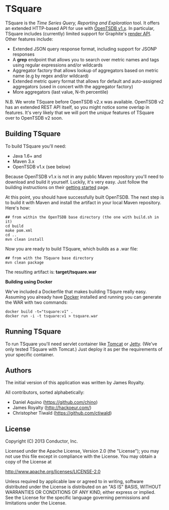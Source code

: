 TSquare
=======

TSquare is the *Time Series Query, Reporting and Exploration* tool.  It offers
an extended HTTP-based API for use with [OpenTSDB v1.x](http://opentsdb.net/).
In particular, TSquare includes (currently) limited support for Graphite's
[render API](http://graphite.readthedocs.org/en/latest/render_api.html).  Other
features include:

* Extended JSON query response format, including support for JSONP responses
* A **grep** endpoint that allows you to search over metric names and tags
  using regular expressions and/or wildcards
* Aggregator factory that allows lookup of aggregators based on metric name
  (e.g by regex and/or wildcard)
* Extended metric query format that allows for default and auto-assigned
  aggregators (used in concert with the aggregator factory)
* More aggregators (last value, N-th percentile)

N.B. We wrote TSquare before OpenTSDB v2.x was available.  OpenTSDB v2 has an
extended REST API itself, so you might notice some overlap in features.  It's
very likely that we will port the *unique* features of TSquare over to OpenTSDB
v2 soon.


Building TSquare
----------------

To build TSquare you'll need:

* Java 1.6+ and
* Maven 3.x 
* OpenTSDB v1.x (see below)

Because OpenTSDB v1.x is not in any public Maven repository you'll need to
download and build it yourself.  Luckily, it's very easy.  Just follow the
building instructions on their [getting started](http://opentsdb.net/getting-started.html) page.

At this point, you should have successfully built OpenTSDB.  The next step is
to build it with Maven and install the artifact in your local Maven repository.
Here's how:

    ## from within the OpenTSDB base directory (the one with build.sh in it)
    cd build
    make pom.xml
    cd ..
    mvn clean install

Now you are ready to build TSquare, which builds as a .war file:

    ## from with the TSquare base directory
    mvn clean package

The resulting artifact is:  **target/tsquare.war**

**Building using Docker**

We've included a Dockerfile that makes building TSqure really easy.  Assuming you already have [Docker](https://www.docker.com/) installed and running you can generate the WAR with two commands:

    docker build -t="tsquare:v1" .
    docker run -i -t tsquare:v1 > tsquare.war


Running TSquare
---------------

To run TSquare you'll need servlet container like
[Tomcat](http://tomcat.apache.org/) or [Jetty](http://www.eclipse.org/jetty/).
(We've only tested TSquare with Tomcat.)  Just deploy it as per the
requirements of your specific container.


Authors
-------

The initial version of this application was written by James Royalty.

All contributors, sorted alphabetically:

* Daniel Aquino (https://github.com/chino)
* James Royalty (http://hackoeur.com/)
* Christopher Tiwald (https://github.com/ctiwald)


License
-------

Copyright (C) 2013 Conductor, Inc.

Licensed under the Apache License, Version 2.0 (the "License");
you may not use this file except in compliance with the License.
You may obtain a copy of the License at

http://www.apache.org/licenses/LICENSE-2.0

Unless required by applicable law or agreed to in writing, software
distributed under the License is distributed on an "AS IS" BASIS,
WITHOUT WARRANTIES OR CONDITIONS OF ANY KIND, either express or implied.
See the License for the specific language governing permissions and
limitations under the License.

